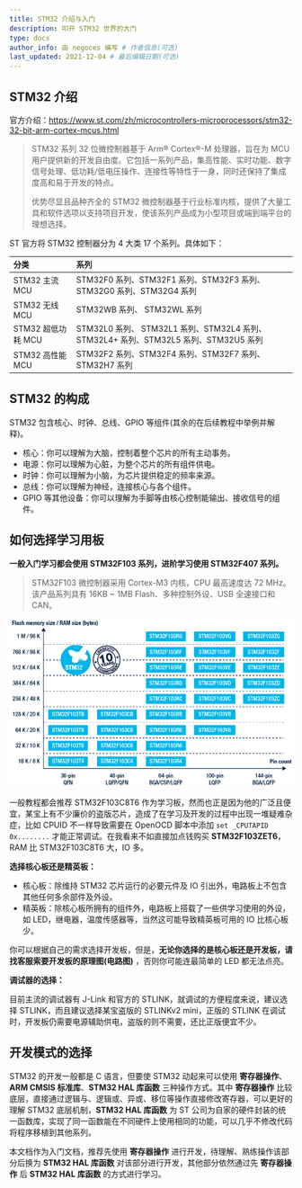 ```yaml
---
title: STM32 介绍与入门
description: 叩开 STM32 世界的大门
type: docs
author_info: 由 negoces 编写 # 作者信息(可选)
last_updated: 2021-12-04 # 最后编辑日期(可选)
---
```


## STM32 介绍

官方介绍：<https://www.st.com/zh/microcontrollers-microprocessors/stm32-32-bit-arm-cortex-mcus.html>

> STM32 系列 32 位微控制器基于 Arm® Cortex®-M 处理器，旨在为 MCU 用户提供新的开发自由度。它包括一系列产品，集高性能、实时功能、数字信号处理、低功耗/低电压操作、连接性等特性于一身，同时还保持了集成度高和易于开发的特点。
>
> 优势尽显且品种齐全的 STM32 微控制器基于行业标准内核，提供了大量工具和软件选项以支持项目开发，使该系列产品成为小型项目或端到端平台的理想选择。

ST 官方将 STM32 控制器分为 4 大类 17 个系列。具体如下：

| 分类               | 系列                                                                                 |
| :----------------- | :----------------------------------------------------------------------------------- |
| STM32 主流 MCU     | STM32F0 系列、STM32F1 系列、STM32F3 系列、STM32G0 系列、STM32G4 系列                 |
| STM32 无线 MCU     | STM32WB 系列、 STM32WL 系列                                                          |
| STM32 超低功耗 MCU | STM32L0 系列、 STM32L1 系列、STM32L4 系列、STM32L4+ 系列、STM32L5 系列、STM32U5 系列 |
| STM32 高性能 MCU   | STM32F2 系列、STM32F4 系列、STM32F7 系列、STM32H7 系列                               |

## STM32 的构成

STM32 包含核心、时钟、总线、GPIO 等组件(其余的在后续教程中举例并解释)。

- 核心：你可以理解为大脑，控制着整个芯片的所有主动事务。
- 电源：你可以理解为心脏，为整个芯片的所有组件供电。
- 时钟：你可以理解为小脑，为芯片提供稳定的频率来源。
- 总线：你可以理解为神经，连接核心与各个组件。
- GPIO 等其他设备：你可以理解为手脚等由核心控制能输出、接收信号的组件。

## 如何选择学习用板

**一般入门学习都会使用 STM32F103 系列，进阶学习使用 STM32F407 系列。**

> STM32F103 微控制器采用 Cortex-M3 内核，CPU 最高速度达 72 MHz。该产品系列具有 16KB ~ 1MB Flash、多种控制外设、USB 全速接口和 CAN。

![stm32f103_line](stm32f103_line.jpg)

一般教程都会推荐 STM32F103C8T6 作为学习板，然而也正是因为他的广泛且便宜，某宝上有不少廉价的盗版芯片，造成了在学习及开发的过程中出现一堆疑难杂症，比如 CPUID 不一样导致需要在 OpenOCD 脚本中添加 `set _CPUTAPID 0x........` 才能正常调试。在我看来不如直接加点钱购买 **STM32F103ZET6**，RAM 比 STM32F103C8T6 大，IO 多。

**选择核心板还是精英板：**

- 核心板：除维持 STM32 芯片运行的必要元件及 IO 引出外，电路板上不包含其他任何多余部件及外设。
- 精英板：除核心板所拥有的组件外，电路板上搭载了一些供学习使用的外设，如 LED，继电器，温度传感器等，当然这可能导致精英板可用的 IO 比核心板少。

你可以根据自己的需求选择开发板，但是，**无论你选择的是核心板还是开发板，请找客服索要开发板的原理图(电路图)** ，否则你可能连最简单的 LED 都无法点亮。

**调试器的选择：**

目前主流的调试器有 J-Link 和官方的 STLINK，就调试的方便程度来说，建议选择 STLINK，而且建议选择某宝盗版的 STLINKv2 mini，正版的 STLINK 在调试时，开发板仍需要电源辅助供电，盗版的则不需要，还比正版便宜不少。

## 开发模式的选择

STM32 的开发一般都是 C 语言，但要使 STM32 动起来可以使用 **寄存器操作**、**ARM CMSIS 标准库**、**STM32 HAL 库函数** 三种操作方式。其中 **寄存器操作** 比较底层，直接通过逻辑与、逻辑或、异或、移位等操作直接修改寄存器，可以更好的理解 STM32 底层机制，**STM32 HAL 库函数** 为 ST 公司为自家的硬件封装的统一函数库，实现了同一函数能在不同硬件上使用相同的功能，可以几乎不修改代码将程序移植到其他系列。

本文档作为入门文档，推荐先使用 **寄存器操作** 进行开发，待理解、熟练操作该部分后换为 **STM32 HAL 库函数** 对该部分进行开发，其他部分依然通过先 **寄存器操作** 后 **STM32 HAL 库函数** 的方式进行学习。
